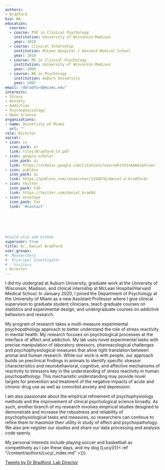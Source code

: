 ```yaml
---
authors:
- Bradford
bio: NA.
education:
  courses:
  - course: PhD in Clinical Psychology
    institution: University of Wisconsin-Madison
    year: 2019
  - course: Clinical Internship 
    institution: McLean Hospital / Harvard Medical School
    year: 2019
  - course: MS in Clinical Psychology
    institution: University of Wisconsin-Madison
    year: 2009
  - course: BA in Psychology
    institution: Auburn University
    year: 2007
email: "dbradford@miami.edu"
interests:
- Stress
- Anxiety
- Addiction
- Psychophysiology
- Open Science
organizations:
- name: University of Miami
  url: ""
role: Director
social:
- icon: cv
  icon_pack: ai
  link: files/Bradford_CV.pdf
- icon: google-scholar
  icon_pack: ai
  link: https://scholar.google.com/citations?user=mFzYd1sAAAAJ&hl=en
- icon: publons
  icon_pack: ai
  link: https://publons.com/researcher/1156678/daniel-e-bradford/
- icon: twitter
  icon_pack: fab
  link: https://twitter.com/daniel_brad4d
- icon: envelope
  icon_pack: fas
  link: '#contact'





    
#Could also add GitHub
superuser: true
title: Dr. Daniel Bradford
user_groups:
#- Researchers
#- Principal Investigator
# - Visitors
- Director
---
```


I did my undergrad at Auburn University, graduate work at the University of Wisconsin, Madison, and clinical internship at McLean Hospital/Harvard Medical School. In January 2020, I joined the Department of Psychology at the University of Miami as a new Assistant Professor where I give clinical supervison to graduate student clinicians, teach graduate courses on statistics and experimental design, and undergraduate courses on addictive behaviors and research. 

My program of research takes a multi-measure experimental psychopathology approach to better understand the role of stress reactivity in mental health. My research focuses on psychological processes at the interface of affect and addiction. My lab uses novel experimental tasks with precise manipulation of laboratory stressors, pharmacological challenges and psychophysiological measures that allow tight translation between animal and human research. While our work is with people, our approach builds on preclinical findings in animals to identify specific stressor characteristics and neurobehavioral, cognitive, and affective mechanisms of reactivity to stressors key in the understanding of stress reactivity in human psychopathology. This mechanistic understanding may provide novel targets for prevention and treatment of the negative impacts of acute and chronic drug use as well as comorbid anxiety and depression.

I am also passionate about the empirical refinement of psychophysiology methods and the improvement of clinical psychological science broadly. As such, another branch of my research involves empirical studies designed to demonstrate and increase the robustness and reliability of psychophysiological tasks and measures, so researchers can continue to refine them to maximize their utility in study of affect and psychopathology. We also pre-register our studies and share our data processing and analysis code openly.

My personal interests include playing soccer and basketball as competitively as I can these days, and my dog [Lucy]({{< ref "/content/authors/Lucy/_index.md" >}}). 

<a class="twitter-timeline" data-theme="dark" data-height = '500' href="https://twitter.com/Daniel_Brad4d?ref_src=twsrc%5Etfw">Tweets by Dr Bradford, Lab Director</a> <script async src="https://platform.twitter.com/widgets.js" charset="utf-8"></script>
